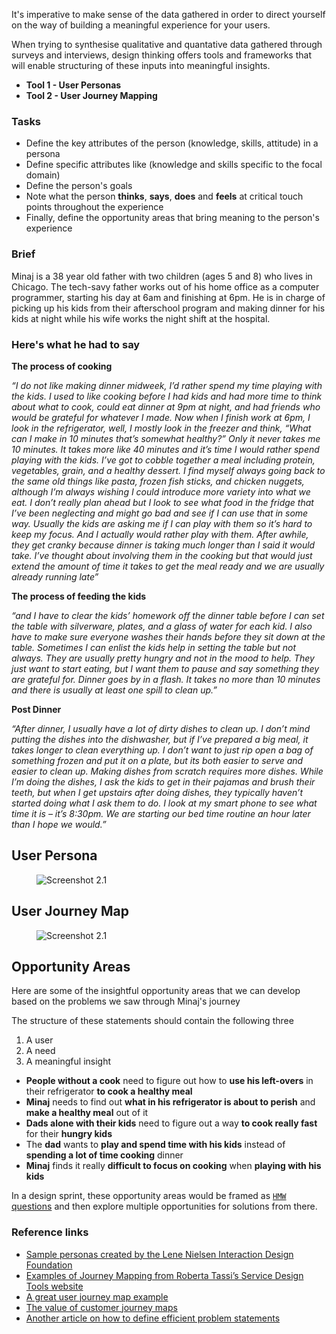 It's imperative to make sense of the data gathered in order to direct yourself on the way of building a meaningful experience for your users.

When trying to synthesise qualitative and quantative data gathered through surveys and interviews, design thinking offers tools and frameworks that will enable structuring of these inputs into meaningful insights.

* **Tool 1 - User Personas**
* **Tool 2 - User Journey Mapping**

### Tasks

* Define the key attributes of the person (knowledge, skills, attitude) in a persona
* Define specific attributes like (knowledge and skills specific to the focal domain)
* Define the person's goals
* Note what the person **thinks**, **says**, **does** and **feels** at critical touch points throughout the experience
* Finally, define the opportunity areas that bring meaning to the person's experience


### Brief

Minaj is a 38 year old father with two children (ages 5 and 8) who lives in Chicago. The tech-savy father works out of his home office as a computer programmer, starting his day at 6am and finishing at 6pm. He is in charge of picking up his kids from their afterschool program and making dinner for his kids at night while his wife works the night shift at the hospital.

### Here's what he had to say

**The process of cooking**

_“I do not like making dinner midweek, I’d rather spend my time playing with the kids. I used to like cooking before I had kids and had more time to think about what to cook, could eat dinner at 9pm at night, and had friends who would be grateful for whatever I made. Now when I finish work at 6pm, I look in the refrigerator, well, I mostly look in the freezer and think, “What can I make in 10 minutes that’s somewhat healthy?” Only it never takes me 10 minutes. It takes more like 40 minutes and it’s time I would rather spend playing with the kids. I’ve got to cobble together a meal including protein, vegetables, grain, and a healthy dessert. I find myself always going back to the same old things like pasta, frozen fish sticks, and chicken nuggets, although I’m always wishing I could introduce more variety into what we eat. I don’t really plan ahead but I look to see what food in the fridge that I’ve been neglecting and might go bad and see if I can use that in some way. Usually the kids are asking me if I can play with them so it’s hard to keep my focus. And I actually would rather play with them. After awhile, they get cranky because dinner is taking much longer than I said it would take. I’ve thought about involving them in the cooking but that would just extend the amount of time it takes to get the meal ready and we are usually already running late”_

**The process of feeding the kids**

_“and I have to clear the kids’ homework off the dinner table before I can set the table with silverware, plates, and a glass of water for each kid. I also have to make sure everyone washes their hands before they sit down at the table. Sometimes I can enlist the kids help in setting the table but not always. They are usually pretty hungry and not in the mood to help. They just want to start eating, but I want them to pause and say something they are grateful for. Dinner goes by in a flash. It takes no more than 10 minutes and there is usually at least one spill to clean up.”_

**Post Dinner**

_“After dinner, I usually have a lot of dirty dishes to clean up. I don’t mind putting the dishes into the dishwasher, but if I’ve prepared a big meal, it takes longer to clean everything up. I don’t want to just rip open a bag of something frozen and put it on a plate, but its both easier to serve and easier to clean up. Making dishes from scratch requires more dishes. While I’m doing the dishes, I ask the kids to get in their pajamas and brush their teeth, but when I get upstairs after doing dishes, they typically haven’t started doing what I ask them to do. I look at my smart phone to see what time it is – it’s 8:30pm. We are starting our bed time routine an hour later than I hope we would.”_


## User Persona

<figure class="row justify-content-center figure">
  <img src="{{ site.baseurl }}/assets/images/user_persona.jpg" class="figure-img  img-thumbnail img-fluid rounded" alt="Screenshot 2.1">
</figure>

## User Journey Map

<figure class="row justify-content-center figure">
  <img src="{{ site.baseurl }}/assets/images/user_journey_map.jpg" class="figure-img  img-thumbnail img-fluid rounded" alt="Screenshot 2.1">
</figure>


## Opportunity Areas

Here are some of the insightful opportunity areas that we can develop based on the problems we saw through Minaj's journey

The structure of these statements should contain the following three

1. A user
2. A need
3. A meaningful insight

- **People without a cook** need to figure out how to **use his left-overs** in their refrigerator **to cook a healthy meal**
- **Minaj** needs to find out **what in his refrigerator is about to perish** and **make a healthy meal** out of it
- **Dads alone with their kids** need to figure out a way **to cook really fast** for their **hungry kids**
- The **dad** wants to **play and spend time with his kids** instead of **spending a lot of time cooking** dinner
- **Minaj** finds it really **difficult to focus on cooking** when **playing with his kids**

In a design sprint, these opportunity areas would be framed as [`HMW` questions](http://www.designkit.org/methods/3) and then explore multiple opportunities for solutions from there.


### Reference links

- [Sample personas created by the Lene Nielsen Interaction Design Foundation](https://www.interaction-design.org/literature/book/the-encyclopedia-of-human-computer-interaction-2nd-ed/personas)
- [Examples of Journey Mapping from Roberta Tassi’s Service Design Tools website](http://www.servicedesigntools.org/tools/8)
- [A great user journey map example](https://www.uxmatters.com/mt/archives/2011/09/images/EffectiveUIJourneyMapExample.jpg)
- [The value of customer journey maps](https://www.uxmatters.com/mt/archives/2011/09/the-value-of-customer-journey-maps-a-ux-designers-personal-journey.php#sthash.YV8M3OpX.KJRKgAO2.dpuf)
- [Another article on how to define efficient problem statements](https://www.interaction-design.org/literature/article/stage-2-in-the-design-thinking-process-define-the-problem-and-interpret-the-results)